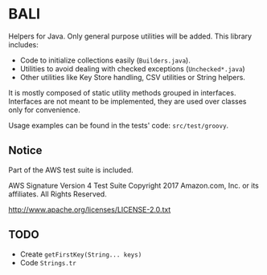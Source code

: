 
BALI
====

Helpers for Java. Only general purpose utilities will be added. This library includes:

* Code to initialize collections easily (`Builders.java`).
* Utilities to avoid dealing with checked exceptions (`Unchecked*.java`)
* Other utilities like Key Store handling, CSV utilities or String helpers.

It is mostly composed of static utility methods grouped in interfaces. Interfaces are not meant to
be implemented, they are used over classes only for convenience.

Usage examples can be found in the tests' code: `src/test/groovy`.

## Notice

Part of the AWS test suite is included.

AWS Signature Version 4 Test Suite
Copyright 2017 Amazon.com, Inc. or its affiliates. All Rights Reserved.

http://www.apache.org/licenses/LICENSE-2.0.txt

## TODO

* Create `getFirstKey(String... keys)`
* Code `Strings.tr`
